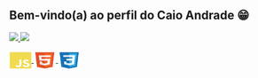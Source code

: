 ## Bem-vindo(a) ao perfil do Caio Andrade 😁

 <div>
   <a href="https://github.com/Andcaio">
   <img height="180em" src="https://github-readme-stats.vercel.app/api?username=Andcaio&theme=midnight-purple&show_icons=true"/>
   <img height="180em" src="https://github-readme-stats.vercel.app/api/top-langs/?username=Andcaio&layout=compact&langs_count=6&theme=midnight-purple"/>
</div>
    
<div style="display: inline_block"><br>
  <img align="center" alt="Js" height="30" width="40" src="https://raw.githubusercontent.com/devicons/devicon/master/icons/javascript/javascript-plain.svg">
  <img align="center" alt="HTML" height="30" width="40" src="https://raw.githubusercontent.com/devicons/devicon/master/icons/html5/html5-original.svg">
  <img align="center" alt="CSS" height="30" width="40" src="https://raw.githubusercontent.com/devicons/devicon/master/icons/css3/css3-original.svg">
</div>
 
<br>
